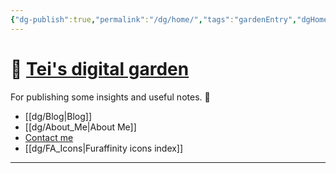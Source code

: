 ```yaml
---
{"dg-publish":true,"permalink":"/dg/home/","tags":"gardenEntry","dgHomeLink":false,"dgPassFrontmatter":false}
---
```



# 🌱 [Tei's digital garden](https://teijuan.netlify.app)
For publishing some insights and useful notes. 🌿

- [[dg/Blog|Blog]]
- [[dg/About_Me|About Me]]
- [Contact me](https://tei-juan.carrd.co)
- [[dg/FA_Icons|Furaffinity icons index]]
____